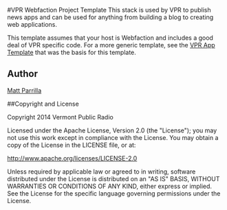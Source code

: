 #VPR Webfaction Project Template
This stack is used by VPR to publish news apps and can be used for anything from building a blog to creating web applications.

This template assumes that your host is Webfaction and includes a good deal of VPR specific code. For a more generic template, see the [VPR App Template](http://github.com/vprnet/app-template) that was the basis for this template.

## Author
[Matt Parrilla](http://twitter.com/mattparrilla)

##Copyright and License

Copyright 2014 Vermont Public Radio

Licensed under the Apache License, Version 2.0 (the "License"); you may not use this work except in compliance with the License.
You may obtain a copy of the License in the LICENSE file, or at:

http://www.apache.org/licenses/LICENSE-2.0

Unless required by applicable law or agreed to in writing, software distributed under the License is distributed on an "AS IS" BASIS,
WITHOUT WARRANTIES OR CONDITIONS OF ANY KIND, either express or implied. See the License for the specific language
governing permissions under the License.
